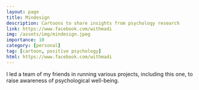 ```yaml
---
layout: page
title: Mindesign
description: Cartoons to share insights from psychology research
link: https://www.facebook.com/withmadi
img: /assets/img/mindesign.jpeg
importance: 10
category: [personal]
tag: [cartoon, positive psychology]
html: https://www.facebook.com/withmadi
---
```


I led a team of my friends in running various projects, including this one, to raise awareness of psychological well-being.

<div class="row">
    <div class="col-sm mt-3 mt-md-0">
        <img class="img-fluid rounded z-depth-1" src="{{ '/assets/img/mindesign.jpeg' }}" alt="" title="example image"/>
    </div>
</div>